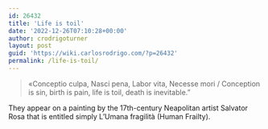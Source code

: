 ```yaml
---
id: 26432
title: 'Life is toil'
date: '2022-12-26T07:10:28+00:00'
author: crodrigoturner
layout: post
guid: 'https://wiki.carlosrodrigo.com/?p=26432'
permalink: /life-is-toil/
---
```


> «Conceptio culpa, Nasci pena, Labor vita, Necesse mori / Conception is sin, birth is pain, life is toil, death is inevitable.”

They appear on a painting by the 17th-century Neapolitan artist Salvator Rosa that is entitled simply L’Umana fragilità (Human Frailty).